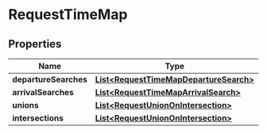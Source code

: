 
# RequestTimeMap

## Properties
Name | Type | Description | Notes
------------ | ------------- | ------------- | -------------
**departureSearches** | [**List&lt;RequestTimeMapDepartureSearch&gt;**](RequestTimeMapDepartureSearch.md) |  |  [optional]
**arrivalSearches** | [**List&lt;RequestTimeMapArrivalSearch&gt;**](RequestTimeMapArrivalSearch.md) |  |  [optional]
**unions** | [**List&lt;RequestUnionOnIntersection&gt;**](RequestUnionOnIntersection.md) |  |  [optional]
**intersections** | [**List&lt;RequestUnionOnIntersection&gt;**](RequestUnionOnIntersection.md) |  |  [optional]



